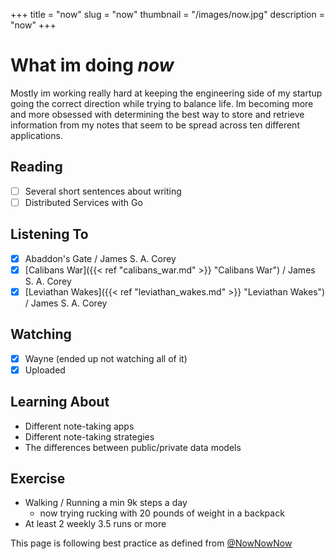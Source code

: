 +++
title = "now"
slug = "now"
thumbnail = "/images/now.jpg"
description = "now"
+++

# What im doing _now_

Mostly im working really hard at keeping the engineering side of my startup going the
correct direction while trying to balance life. Im becoming more and more obsessed with
determining the best way to store and retrieve information from my notes that seem to
be spread across ten different applications.

## Reading
- [ ] Several short sentences about writing
- [ ] Distributed Services with Go

## Listening To
- [x] Abaddon's Gate / James S. A. Corey
- [x] [Calibans War]({{< ref "calibans_war.md" >}} "Calibans War") / James S. A. Corey
- [x] [Leviathan Wakes]({{< ref "leviathan_wakes.md" >}} "Leviathan Wakes") / James S. A. Corey

## Watching
- [x] Wayne (ended up not watching all of it)
- [x] Uploaded

## Learning About
* Different note-taking apps
* Different note-taking strategies
* The differences between public/private data models

## Exercise
* Walking / Running a min 9k steps a day
  * now trying rucking with 20 pounds of weight in a backpack
* At least 2 weekly 3.5 runs or more


This page is following best practice as defined from
[@NowNowNow](https://twitter.com/NowNowNow)
